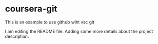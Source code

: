 # coursera-git
This is an example to use github wiht vsc git

I am editing the README file. Adding some more details about the project description.
